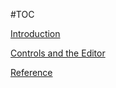 #TOC

[Introduction](introduction.md)

[Controls and the Editor](controls-and-the-editor.md)

[Reference](reference.md)